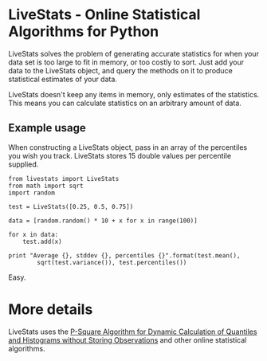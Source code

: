 # LiveStats - Online Statistical Algorithms for Python

LiveStats solves the problem of generating accurate statistics for when your data set is too large to fit in memory, or too costly to sort. Just add your data to the LiveStats object, and query the methods on it to produce statistical estimates of your data.

LiveStats doesn't keep any items in memory, only estimates of the statistics. This means you can calculate statistics on an arbitrary amount of data.

## Example usage

When constructing a LiveStats object, pass in an array of the percentiles you wish you track. LiveStats stores 15 double values per percentile supplied.

    from livestats import LiveStats
    from math import sqrt
    import random

    test = LiveStats([0.25, 0.5, 0.75])

    data = [random.random() * 10 + x for x in range(100)]

    for x in data:
        test.add(x)

    print "Average {}, stddev {}, percentiles {}".format(test.mean(), 
            sqrt(test.variance()), test.percentiles())

Easy.

# More details

LiveStats uses the [P-Square Algorithm for Dynamic Calculation of Quantiles and Histograms without Storing Observations](http://www.cs.wustl.edu/~jain/papers/ftp/psqr.pdf) and other online statistical algorithms.

